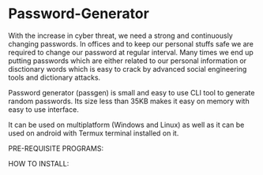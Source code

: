 # Password-Generator

With the increase in cyber threat, we need a strong and continuously changing passwords. In offices and to keep our personal stuffs safe we are required to change our password at regular interval. Many times we end up putting passwords which are either related to our personal information or disctionary words which is easy to crack by advanced social engineering tools and dictionary attacks. 

Password generator (passgen) is small and easy to use CLI tool to generate random passwords. Its size less than 35KB makes it easy on memory with easy to use interface.

It can be used on multiplatform (Windows and Linux) as well as it can be used on android with Termux terminal installed on it.


PRE-REQUISITE PROGRAMS:


HOW TO INSTALL:

